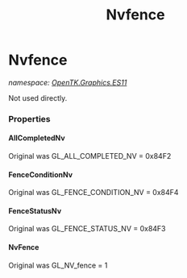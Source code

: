﻿---
title: Nvfence
---

# Nvfence
_namespace: [OpenTK.Graphics.ES11](N-OpenTK.Graphics.ES11.html)_

Not used directly.



### Properties

#### AllCompletedNv
Original was GL_ALL_COMPLETED_NV = 0x84F2
#### FenceConditionNv
Original was GL_FENCE_CONDITION_NV = 0x84F4
#### FenceStatusNv
Original was GL_FENCE_STATUS_NV = 0x84F3
#### NvFence
Original was GL_NV_fence = 1

